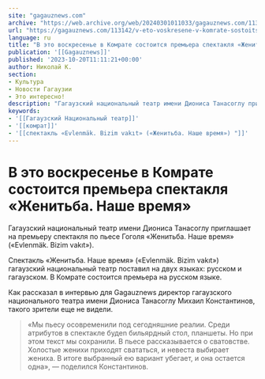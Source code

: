 ```yaml
---
site: "gagauznews.com"
archive: "https://web.archive.org/web/20240301011033/gagauznews.com/113142/v-eto-voskresene-v-komrate-sostoitsya-premera-spektaklya-zhenitba-nashe-vremya.html"
url: "https://gagauznews.com/113142/v-eto-voskresene-v-komrate-sostoitsya-premera-spektaklya-zhenitba-nashe-vremya.html"
language: ru
title: "В это воскресенье в Комрате состоится премьера спектакля «Женитьба. Наше время»"
publication: '[[Gagauznews]]'
published: '2023-10-20T11:11:21+00:00'
author: Николай К.
section:
- Культура
- Новости Гагаузии
- Это интересно!
description: "Гагаузский национальный театр имени Диониса Танасоглу приглашает на премьеру спектакля по пьесе Гоголя «Женитьба. Наше время» («Evlenmäk. Bizim vakıt»). Спектакль «Женитьба. Наше время» («Evlenmäk. Bizim vakıt») гагаузский национальный театр поставил на двух языках: русском и гагаузском. В Комрате состоится премьера на русском языке. Как рассказал в интервью для Gagauznews директор гагаузского национального театра имени Диониса Танасоглу Михаил Константинов, такого зрители еще не видели. «Мы пьесу осовременили под сегодняшние реалии. Среди атрибутов в спектакле будen бильярдный стол, планшеты. Но при этом текст мы сохранили. В пьесе рассказывается о сватовстве. Холостые женихи приходят свататься, и невеста выбирает жениха. В итоге выбранный ею […]"
keywords:
- '[[Гагаузский Национальный театр]]'
- '[[комрат]]'
- '[[спектакль «Evlenmäk. Bizim vakıt» («Женитьба. Наше время») "]]'
---
```


# В это воскресенье в Комрате состоится премьера спектакля «Женитьба. Наше время»

Гагаузский национальный театр имени Диониса Танасоглу приглашает на премьеру спектакля по пьесе Гоголя «Женитьба. Наше время» («Evlenmäk. Bizim vakıt»).

Спектакль «Женитьба. Наше время» («Evlenmäk. Bizim vakıt») гагаузский национальный театр поставил на двух языках: русском и гагаузском. В Комрате состоится премьера на русском языке.

Как рассказал в интервью для Gagauznews директор гагаузского национального театра имени Диониса Танасоглу Михаил Константинов, такого зрители еще не видели.

> «Мы пьесу осовременили под сегодняшние реалии. Среди атрибутов в спектакле будen бильярдный стол, планшеты. Но при этом текст мы сохранили. В пьесе рассказывается о сватовстве. Холостые женихи приходят свататься, и невеста выбирает жениха. В итоге выбранный ею вариант убегает, и она остается одна», — поделился Константинов.